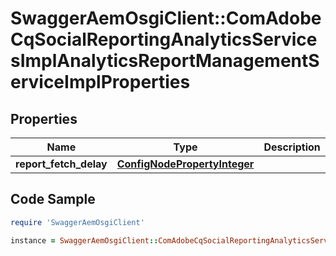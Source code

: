 # SwaggerAemOsgiClient::ComAdobeCqSocialReportingAnalyticsServicesImplAnalyticsReportManagementServiceImplProperties

## Properties

Name | Type | Description | Notes
------------ | ------------- | ------------- | -------------
**report_fetch_delay** | [**ConfigNodePropertyInteger**](ConfigNodePropertyInteger.md) |  | [optional] 

## Code Sample

```ruby
require 'SwaggerAemOsgiClient'

instance = SwaggerAemOsgiClient::ComAdobeCqSocialReportingAnalyticsServicesImplAnalyticsReportManagementServiceImplProperties.new(report_fetch_delay: null)
```


